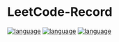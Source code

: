 # LeetCode-Record

[![language](https://img.shields.io/badge/language-python-green.svg)]()
[![language](https://img.shields.io/badge/language-scala-green.svg)]()
[![language](https://img.shields.io/badge/language--green.svg)]()